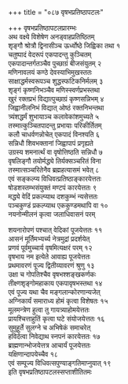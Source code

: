 +++
title = "०८७ वृषभप्रतिष्ठापटलः"

+++
वृषभप्रतिष्ठापटलप्रारम्भः    
अथ वक्ष्ये विशेषेण अनड्वाहप्रतिष्ठितम्  
शृङ्गौ श्रोत्रौ द्विनासीञ्च ऊर्ध्वोष्ठे जिह्विका तथा १  
चतुष्पादं वेदरूपं एकपादन्तु कुञ्चितम्  
एकपादान्तर्गतञ्चैव पुच्छाग्रं बीजसंयुतम् २  
मणिनावलयं कण्ठे देवस्याभिमुखस्ततः  
साक्षाद्धर्मस्वरूपञ्च शुद्धस्फटिकनिर्मलम् ३  
शृङ्गं कृष्णनिभञ्चैव मणिस्स्वर्णप्रभस्तथा  
खुरं रक्तप्रभं विद्यात्पुच्छाग्रं कृष्णसन्निभम् ४  
जिह्वानीलनिभं विद्यात् ओष्ठं रक्तनिभन्तथा  
त्र्यंशद्धर्मं शुभायाञ्च कलावेकांशमुच्यते ५  
तस्मात्कुञ्चितपादन्तु प्रभायाः परिकीर्तितम्  
कलौ चाधर्वणन्नोचेत् एकपादं विनश्यति ६  
सन्निधौ शिवभक्तानां जिह्वापापं प्रगृह्यते  
उग्रस्य शमनार्त्थं वा वृषोत्तिष्ठति सन्निधौ ७  
वृषलिङ्गौ तयोर्मद्ध्ये तिर्यक्सञ्चरितं विना  
तस्मात्सञ्चरितेनैव ब्रह्महत्यासमं भवेत् ८  
एवं सङ्कल्प्य विधिवत्प्रतिष्ठाङ्कारयेत्ततः  
षोडशस्तम्भसंयुक्तं मण्टपं कारयेत्ततः ९  
मद्ध्ये वेदिं प्रकल्प्याथ दशकुम्भं न्यसेत्ततः  
पञ्चकुण्डं प्रकल्प्याथ एककुण्डमथापि वा १०  
नयनोन्मीलनं कृत्वा जलाधिवासनं परम्  

शयनारोपणं पश्चात् वेदिकां पूजयेत्ततः ११  
आसनं मूर्तिमभ्यर्च्य नेत्रमुद्रां प्रदर्शयेत्  
प्रणवं पूर्वमुच्चार्य वृषमित्यक्षरं परम् १२  
वृषभाय नम इत्येते आवाह्य पूजयेत्ततः  
प्रथमावरणं पूज्य द्वितीय्यावरणं श्रुणु १३  
उक्षा च गोपतिश्चैव वृषभश्शङ्खकर्णकः  
तीक्ष्णशृङ्गोमहाकाय एकपावृषभस्तथा १४  
एवं पूज्य यथा चैव मङ्गलान्कोरणान्यजेत्  
अग्निकार्यं समाराध्य होमं कृत्वा विशेषतः १५  
मूलमन्त्रेण हुत्वा तु गायत्र्याहोमयेत्ततः  
प्रायश्चित्ताहुतिं कृत्वा घटे संयोजयेत्ततः १६  
सुमुहूर्ते सुलग्ने च अभिषेकं समाचरेत्  
हविर्दत्वा निवेद्याथ स्नपनं कारयेत्ततः १७  
ब्राह्मणान्भोजयेत्तत्र आचार्यं पूजयेत्ततः  
यक्षिणान्दापयेच्चैव १८  
एवं सम्पूज्य विधिवत्सपुण्याङ्गतिमाप्नुयात् १९  
इति वृषभप्रतिष्ठापटलस्सप्ताशीतितमः  
